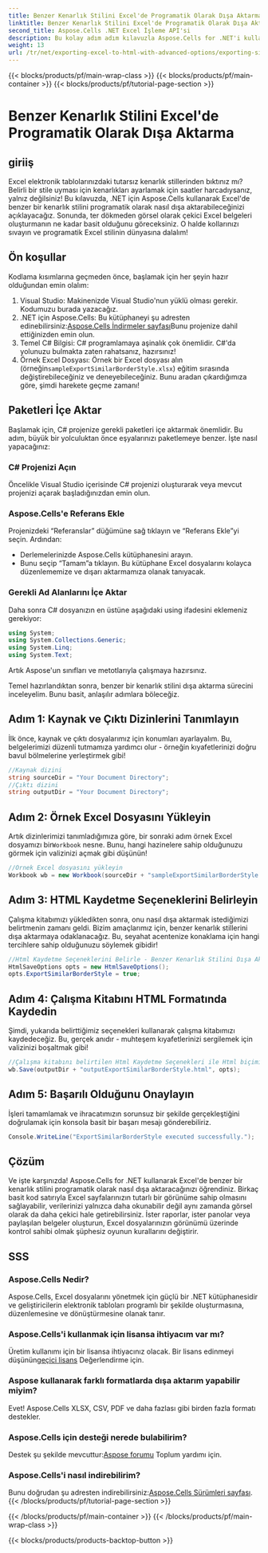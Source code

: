 ```yaml
---
title: Benzer Kenarlık Stilini Excel'de Programatik Olarak Dışa Aktarma
linktitle: Benzer Kenarlık Stilini Excel'de Programatik Olarak Dışa Aktarma
second_title: Aspose.Cells .NET Excel İşleme API'si
description: Bu kolay adım adım kılavuzla Aspose.Cells for .NET'i kullanarak benzer kenarlık stillerini Excel'e programatik olarak nasıl aktaracağınızı öğrenin.
weight: 13
url: /tr/net/exporting-excel-to-html-with-advanced-options/exporting-similar-border-style/
---
```


{{< blocks/products/pf/main-wrap-class >}}
{{< blocks/products/pf/main-container >}}
{{< blocks/products/pf/tutorial-page-section >}}

# Benzer Kenarlık Stilini Excel'de Programatik Olarak Dışa Aktarma

## giriiş
Excel elektronik tablolarınızdaki tutarsız kenarlık stillerinden bıktınız mı? Belirli bir stile uyması için kenarlıkları ayarlamak için saatler harcadıysanız, yalnız değilsiniz! Bu kılavuzda, .NET için Aspose.Cells kullanarak Excel'de benzer bir kenarlık stilini programatik olarak nasıl dışa aktarabileceğinizi açıklayacağız. Sonunda, ter dökmeden görsel olarak çekici Excel belgeleri oluşturmanın ne kadar basit olduğunu göreceksiniz. O halde kollarınızı sıvayın ve programatik Excel stilinin dünyasına dalalım!
## Ön koşullar
Kodlama kısımlarına geçmeden önce, başlamak için her şeyin hazır olduğundan emin olalım:
1. Visual Studio: Makinenizde Visual Studio'nun yüklü olması gerekir. Kodumuzu burada yazacağız.
2.  .NET için Aspose.Cells: Bu kütüphaneyi şu adresten edinebilirsiniz:[Aspose.Cells İndirmeler sayfası](https://releases.aspose.com/cells/net/)Bunu projenize dahil ettiğinizden emin olun.
3. Temel C# Bilgisi: C# programlamaya aşinalık çok önemlidir. C#'da yolunuzu bulmakta zaten rahatsanız, hazırsınız!
4. Örnek Excel Dosyası: Örnek bir Excel dosyası alın (örneğin`sampleExportSimilarBorderStyle.xlsx`) eğitim sırasında değiştirebileceğiniz ve deneyebileceğiniz.
Bunu aradan çıkardığımıza göre, şimdi harekete geçme zamanı!
## Paketleri İçe Aktar
Başlamak için, C# projenize gerekli paketleri içe aktarmak önemlidir. Bu adım, büyük bir yolculuktan önce eşyalarınızı paketlemeye benzer. İşte nasıl yapacağınız:
### C# Projenizi Açın
Öncelikle Visual Studio içerisinde C# projenizi oluşturarak veya mevcut projenizi açarak başladığınızdan emin olun.
### Aspose.Cells'e Referans Ekle
Projenizdeki “Referanslar” düğümüne sağ tıklayın ve “Referans Ekle”yi seçin. Ardından:
- Derlemelerinizde Aspose.Cells kütüphanesini arayın.
- Bunu seçip “Tamam”a tıklayın.
Bu kütüphane Excel dosyalarını kolayca düzenlememize ve dışarı aktarmamıza olanak tanıyacak.
### Gerekli Ad Alanlarını İçe Aktar
Daha sonra C# dosyanızın en üstüne aşağıdaki using ifadesini eklemeniz gerekiyor:
```csharp
using System;
using System.Collections.Generic;
using System.Linq;
using System.Text;
```
Artık Aspose'un sınıfları ve metotlarıyla çalışmaya hazırsınız.

Temel hazırlandıktan sonra, benzer bir kenarlık stilini dışa aktarma sürecini inceleyelim. Bunu basit, anlaşılır adımlara böleceğiz.
## Adım 1: Kaynak ve Çıktı Dizinlerini Tanımlayın
İlk önce, kaynak ve çıktı dosyalarımız için konumları ayarlayalım. Bu, belgelerimizi düzenli tutmamıza yardımcı olur - örneğin kıyafetlerinizi doğru bavul bölmelerine yerleştirmek gibi!
```csharp
//Kaynak dizini
string sourceDir = "Your Document Directory";
//Çıktı dizini
string outputDir = "Your Document Directory";
```
## Adım 2: Örnek Excel Dosyasını Yükleyin
 Artık dizinlerimizi tanımladığımıza göre, bir sonraki adım örnek Excel dosyamızı bir`Workbook` nesne. Bunu, hangi hazinelere sahip olduğunuzu görmek için valizinizi açmak gibi düşünün!
```csharp
//Örnek Excel dosyasını yükleyin
Workbook wb = new Workbook(sourceDir + "sampleExportSimilarBorderStyle.xlsx");
```
## Adım 3: HTML Kaydetme Seçeneklerini Belirleyin
Çalışma kitabımızı yükledikten sonra, onu nasıl dışa aktarmak istediğimizi belirtmenin zamanı geldi. Bizim amaçlarımız için, benzer kenarlık stillerini dışa aktarmaya odaklanacağız. Bu, seyahat acentenize konaklama için hangi tercihlere sahip olduğunuzu söylemek gibidir!
```csharp
//Html Kaydetme Seçeneklerini Belirle - Benzer Kenarlık Stilini Dışa Aktar
HtmlSaveOptions opts = new HtmlSaveOptions();
opts.ExportSimilarBorderStyle = true;
```
## Adım 4: Çalışma Kitabını HTML Formatında Kaydedin
Şimdi, yukarıda belirttiğimiz seçenekleri kullanarak çalışma kitabımızı kaydedeceğiz. Bu, gerçek anıdır - muhteşem kıyafetlerinizi sergilemek için valizinizi boşaltmak gibi!
```csharp
//Çalışma kitabını belirtilen Html Kaydetme Seçenekleri ile Html biçiminde kaydedin
wb.Save(outputDir + "outputExportSimilarBorderStyle.html", opts);
```
## Adım 5: Başarılı Olduğunu Onaylayın
İşleri tamamlamak ve ihracatımızın sorunsuz bir şekilde gerçekleştiğini doğrulamak için konsola basit bir başarı mesajı gönderebiliriz.
```csharp
Console.WriteLine("ExportSimilarBorderStyle executed successfully.");
```
## Çözüm
Ve işte karşınızda! Aspose.Cells for .NET kullanarak Excel'de benzer bir kenarlık stilini programatik olarak nasıl dışa aktaracağınızı öğrendiniz. Birkaç basit kod satırıyla Excel sayfalarınızın tutarlı bir görünüme sahip olmasını sağlayabilir, verilerinizi yalnızca daha okunabilir değil aynı zamanda görsel olarak da daha çekici hale getirebilirsiniz.
İster raporlar, ister panolar veya paylaşılan belgeler oluşturun, Excel dosyalarınızın görünümü üzerinde kontrol sahibi olmak şüphesiz oyunun kurallarını değiştirir.
## SSS
### Aspose.Cells Nedir?
Aspose.Cells, Excel dosyalarını yönetmek için güçlü bir .NET kütüphanesidir ve geliştiricilerin elektronik tabloları programlı bir şekilde oluşturmasına, düzenlemesine ve dönüştürmesine olanak tanır.
### Aspose.Cells'i kullanmak için lisansa ihtiyacım var mı?
Üretim kullanımı için bir lisansa ihtiyacınız olacak. Bir lisans edinmeyi düşünün[geçici lisans](https://purchase.aspose.com/temporary-license/) Değerlendirme için.
### Aspose kullanarak farklı formatlarda dışa aktarım yapabilir miyim?
Evet! Aspose.Cells XLSX, CSV, PDF ve daha fazlası gibi birden fazla formatı destekler.
### Aspose.Cells için desteği nerede bulabilirim?
 Destek şu şekilde mevcuttur:[Aspose forumu](https://forum.aspose.com/c/cells/9) Toplum yardımı için.
### Aspose.Cells'i nasıl indirebilirim?
 Bunu doğrudan şu adresten indirebilirsiniz:[Aspose.Cells Sürümleri sayfası](https://releases.aspose.com/cells/net/).
{{< /blocks/products/pf/tutorial-page-section >}}

{{< /blocks/products/pf/main-container >}}
{{< /blocks/products/pf/main-wrap-class >}}

{{< blocks/products/products-backtop-button >}}
